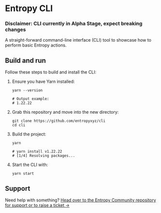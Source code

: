 # Entropy CLI

### Disclaimer: CLI currently in Alpha Stage, expect breaking changes

A straight-forward command-line interface (CLI) tool to showcase how to perform basic Entropy actions.

## Build and run

Follow these steps to build and install the CLI:

1. Ensure you have Yarn installed:

    ```shell
    yarn --version
    
    # Output example:
    # 1.22.22
    ```

1. Grab this repository and move into the new directory:

    ```shell
    git clone https://github.com/entropyxyz/cli
    cd cli
    ```

1. Build the project:

    ```plaintext
    yarn

    # yarn install v1.22.22
    # [1/4] Resolving packages...
    ```

1. Start the CLI with:

    ```shell
    yarn start
    ```

<!--### Running -->
<!---->
<!--* ```yarn```-->
<!---->
<!--* you can add am .env file or input the info when prompted by the cli. -->
<!---->
<!--```-->
<!--ENDPOINT_CHAIN=""-->
<!--SEED=""-->
<!--NAME=""-->
<!--```-->
<!--* before you start the cli ensure that you're running two chains and two validators. local and remote devnet spinup option coming soon. -->
<!--* to start the CLI run: -->
<!--* ```yarn entropy```-->
<!---->
<!--The CLI currently has the following options:-->
<!--1. Entropy Faucet-->
<!--2. Balance-->
<!--3. Register-->
<!--4. Programs-->
<!--5. Sign-->
<!--7. Transfer-->
<!--8. Give Zaps-->
<!--9. New Entropy Wallet-->
<!---->

## Support

Need help with something? [Head over to the Entropy Community repository for support or to raise a ticket →](https://github.com/entropyxyz/community#support)
